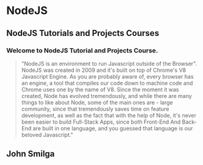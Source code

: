 # NodeJS
## NodeJS Tutorials and Projects Courses

### Welcome to NodeJS Tutorial and Projects Course.
> "NodeJS is an environment to run Javascript outside of the Browser". NodeJS was created in 2009 and it's built on top of Chrome's V8 Javascript
>  Engine. As you are probably aware of, every browser has an engine, a tool that compiles our code down to machine code and Chrome uses one by the
>  name of V8. Since the moment it was created, Node has evolved tremendously, and while there are many things to like about Node, some of the main 
>  ones are - large community, since that tremendously saves time on feature development, as well as the fact that with the help of Node, it's never
>  been easier to build Full-Stack Apps, since both Front-End And Back-End are built in one language, and you guessed that language is our beloved 
> Javascript."

## John Smilga


